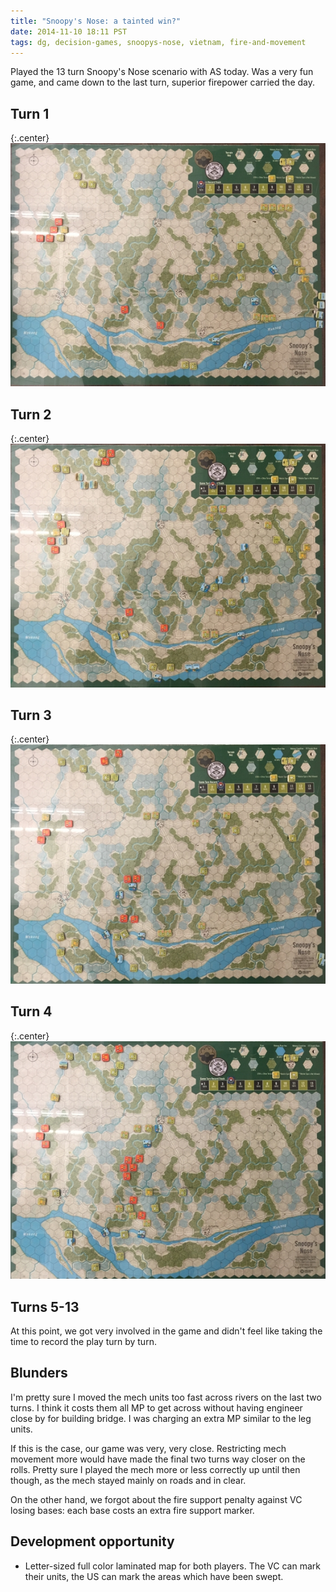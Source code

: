 ```yaml
---
title: "Snoopy's Nose: a tainted win?"
date: 2014-11-10 18:11 PST
tags: dg, decision-games, snoopys-nose, vietnam, fire-and-movement
---
```



Played the 13 turn Snoopy's Nose scenario with AS today. Was a very
fun game, and came down to the last turn, superior firepower carried
the day.


## Turn 1

{:.center}
![Turn 1 VC exposed](/images/snoopys/game1/turn_1_vc_exposed.jpg)

## Turn 2


{:.center}
![Turn 2 VC exposed](/images/snoopys/game1/turn_2.jpg)

## Turn 3


{:.center}
![Turn 3 VC exposed](/images/snoopys/game1/turn_3.jpg)

## Turn 4

{:.center}
![Turn 4 VC exposed](/images/snoopys/game1/turn_4_vc_exposed.jpg)

## Turns 5-13

At this point, we got very involved in the game and didn't feel like
taking the time to record the play turn by turn.

## Blunders

I'm pretty sure I moved the mech units too fast across rivers on the
last two turns. I think it costs them all MP to get across without
having engineer close by for building bridge. I was charging an extra MP
similar to the leg units.

If this is the case, our game was very, very close.  Restricting mech
movement more would have made the final two turns way closer on the
rolls.  Pretty sure I played the mech more or less correctly up until
then though, as the mech stayed mainly on roads and in clear.

On the other hand, we forgot about the fire support penalty against VC
losing bases: each base costs an extra fire support marker.

## Development opportunity

* Letter-sized full color laminated map for both players. The VC can
mark their units, the US can mark the areas which have been swept.
